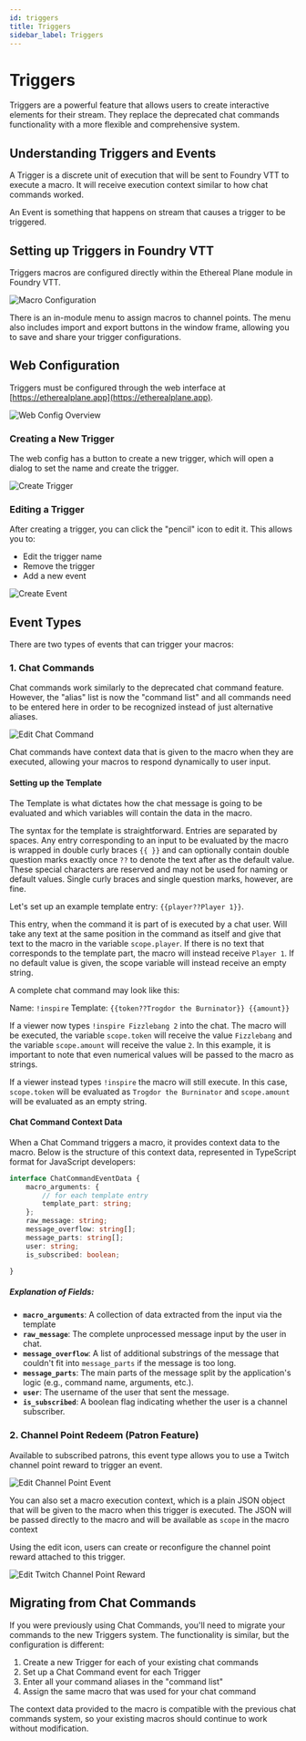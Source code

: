 ```yaml
---
id: triggers
title: Triggers
sidebar_label: Triggers
---
```


# Triggers

Triggers are a powerful feature that allows users to create interactive elements for their stream. They replace the deprecated chat commands functionality with a more flexible and comprehensive system.

## Understanding Triggers and Events

A Trigger is a discrete unit of execution that will be sent to Foundry VTT to execute a macro. It will receive execution context similar to how chat commands worked.

An Event is something that happens on stream that causes a trigger to be triggered.

## Setting up Triggers in Foundry VTT

Triggers macros are configured directly within the Ethereal Plane module in Foundry VTT.

![Macro Configuration](./assets/triggers/macro-config.png)

There is an in-module menu to assign macros to channel points. The menu also includes import and export buttons in the window frame, allowing you to save and share your trigger configurations.

## Web Configuration

Triggers must be configured through the web interface at [https://etherealplane.app](https://etherealplane.app).

![Web Config Overview](./assets/triggers/web-config-overview.png)

### Creating a New Trigger

The web config has a button to create a new trigger, which will open a dialog to set the name and create the trigger.

![Create Trigger](./assets/triggers/create.png)

### Editing a Trigger

After creating a trigger, you can click the "pencil" icon to edit it. This allows you to:
- Edit the trigger name
- Remove the trigger
- Add a new event

![Create Event](./assets/triggers/create-event.png)

## Event Types

There are two types of events that can trigger your macros:

### 1. Chat Commands

Chat commands work similarly to the deprecated chat command feature. However, the "alias" list is now the "command list" and all commands need to be entered here in order to be recognized instead of just alternative aliases.

![Edit Chat Command](./assets/triggers/edit-chat-command.png)

Chat commands have context data that is given to the macro when they are executed, allowing your macros to respond dynamically to user input.

#### Setting up the Template

The Template is what dictates how the chat message is going to be evaluated and which variables will contain the data in the macro.

The syntax for the template is straightforward.
Entries are separated by spaces.
Any entry corresponding to an input to be evaluated by the macro is wrapped in double curly braces ``{{ }}``
and can optionally contain double question marks exactly once ``??`` to denote the text after as the default value.
These special characters are reserved and may not be used for naming or default values.
Single curly braces and single question marks, however, are fine.

Let's set up an example template entry: ``{{player??Player 1}}``.

This entry, when the command it is part of is executed by a chat user.
Will take any text at the same position in the command as itself
and give that text to the macro in the variable ``scope.player``.
If there is no text that corresponds to the template part, the macro will instead receive ``Player 1``.
If no default value is given, the scope variable will instead receive an empty string.

A complete chat command may look like this:

Name: ``!inspire``
Template: ``{{token??Trogdor the Burninator}} {{amount}}``

If a viewer now types ``!inspire Fizzlebang 2`` into the chat.
The macro will be executed,
the variable ``scope.token`` will receive the value ``Fizzlebang`` and the variable ``scope.amount``
will receive the value ``2``.
In this example, it is important to note that even numerical values will be passed to the macro as strings.

If a viewer instead types ``!inspire`` the macro will still execute.
In this case,
``scope.token`` will be evaluated as ``Trogdor the Burninator`` and ``scope.amount``
will be evaluated as an empty string.

#### Chat Command Context Data

When a Chat Command triggers a macro, it provides context data to the macro. Below is the structure of this context data, represented in TypeScript format for JavaScript developers:

```typescript
interface ChatCommandEventData {
    macro_arguments: {
        // for each template entry
        template_part: string;
    };
    raw_message: string;  
    message_overflow: string[];  
    message_parts: string[];  
    user: string;  
    is_subscribed: boolean;

}
```

##### Explanation of Fields:

- **`macro_arguments`**: A collection of data extracted from the input via the template
- **`raw_message`**: The complete unprocessed message input by the user in chat.
- **`message_overflow`**: A list of additional substrings of the message that couldn't fit into `message_parts` if the message is too long.
- **`message_parts`**: The main parts of the message split by the application's logic (e.g., command name, arguments, etc.).
- **`user`**: The username of the user that sent the message.
- **`is_subscribed`**: A boolean flag indicating whether the user is a channel subscriber.

### 2. Channel Point Redeem (Patron Feature)

Available to subscribed patrons, this event type allows you to use a Twitch channel point reward to trigger an event.

![Edit Channel Point Event](./assets/triggers/edit-channel-point-event.png)

You can also set a macro execution context, which is a plain JSON object that will be given to the macro when this trigger is executed.
The JSON will be passed directly to the macro and will be available as ``scope`` in the macro context

Using the edit icon, users can create or reconfigure the channel point reward attached to this trigger.

![Edit Twitch Channel Point Reward](./assets/triggers/edit-twitch-channel-point-reward.png)


## Migrating from Chat Commands

If you were previously using Chat Commands, you'll need to migrate your commands to the new Triggers system. The functionality is similar, but the configuration is different:

1. Create a new Trigger for each of your existing chat commands
2. Set up a Chat Command event for each Trigger
3. Enter all your command aliases in the "command list"
4. Assign the same macro that was used for your chat command

The context data provided to the macro is compatible with the previous chat commands system, so your existing macros should continue to work without modification.